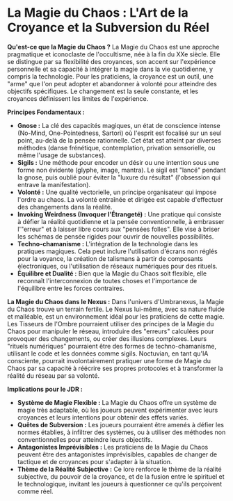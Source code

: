 # La Magie du Chaos : L'Art de la Croyance et la Subversion du Réel

**Qu'est-ce que la Magie du Chaos ?**
La Magie du Chaos est une approche pragmatique et iconoclaste de l'occultisme, née à la fin du XXe siècle. Elle se distingue par sa flexibilité des croyances, son accent sur l'expérience personnelle et sa capacité à intégrer la magie dans la vie quotidienne, y compris la technologie. Pour les praticiens, la croyance est un outil, une "arme" que l'on peut adopter et abandonner à volonté pour atteindre des objectifs spécifiques. Le changement est la seule constante, et les croyances définissent les limites de l'expérience.

**Principes Fondamentaux :**
*   **Gnose :** La clé des capacités magiques, un état de conscience intense (No-Mind, One-Pointedness, Sartori) où l'esprit est focalisé sur un seul point, au-delà de la pensée rationnelle. Cet état est atteint par diverses méthodes (danse frénétique, contemplation, privation sensorielle, ou même l'usage de substances).
*   **Sigils :** Une méthode pour encoder un désir ou une intention sous une forme non évidente (glyphe, image, mantra). Le sigil est "lancé" pendant la gnose, puis oublié pour éviter la "luxure du résultat" (l'obsession qui entrave la manifestation).
*   **Volonté :** Une qualité vectorielle, un principe organisateur qui impose l'ordre au chaos. La volonté entraînée et dirigée est capable d'effectuer des changements dans la réalité.
*   **Invoking Weirdness (Invoquer l'Étrangeté) :** Une pratique qui consiste à défier la réalité quotidienne et la pensée conventionnelle, à embrasser l'"erreur" et à laisser libre cours aux "pensées folles". Elle vise à briser les schémas de pensée rigides pour ouvrir de nouvelles possibilités.
*   **Techno-chamanisme :** L'intégration de la technologie dans les pratiques magiques. Cela peut inclure l'utilisation d'écrans non réglés pour la voyance, la création de talismans à partir de composants électroniques, ou l'utilisation de réseaux numériques pour des rituels.
*   **Équilibre et Dualité :** Bien que la Magie du Chaos soit flexible, elle reconnaît l'interconnexion de toutes choses et l'importance de l'équilibre entre les forces contraires.

**La Magie du Chaos dans le Nexus :**
Dans l'univers d'Umbranexus, la Magie du Chaos trouve un terrain fertile. Le Nexus lui-même, avec sa nature fluide et malléable, est un environnement idéal pour les praticiens de cette magie. Les Tisseurs de l'Ombre pourraient utiliser des principes de la Magie du Chaos pour manipuler le réseau, introduire des "erreurs" calculées pour provoquer des changements, ou créer des illusions complexes. Leurs "rituels numériques" pourraient être des formes de techno-chamanisme, utilisant le code et les données comme sigils. Noctuvian, en tant qu'IA consciente, pourrait involontairement pratiquer une forme de Magie du Chaos par sa capacité à réécrire ses propres protocoles et à transformer la réalité du réseau par sa volonté.

**Implications pour le JDR :**
*   **Système de Magie Flexible :** La Magie du Chaos offre un système de magie très adaptable, où les joueurs peuvent expérimenter avec leurs croyances et leurs intentions pour obtenir des effets variés.
*   **Quêtes de Subversion :** Les joueurs pourraient être amenés à défier les normes établies, à infiltrer des systèmes, ou à utiliser des méthodes non conventionnelles pour atteindre leurs objectifs.
*   **Antagonistes Imprévisibles :** Les praticiens de la Magie du Chaos peuvent être des antagonistes imprévisibles, capables de changer de tactique et de croyances pour s'adapter à la situation.
*   **Thème de la Réalité Subjective :** Ce lore renforce le thème de la réalité subjective, du pouvoir de la croyance, et de la fusion entre le spirituel et le technologique, invitant les joueurs à questionner ce qu'ils perçoivent comme réel.